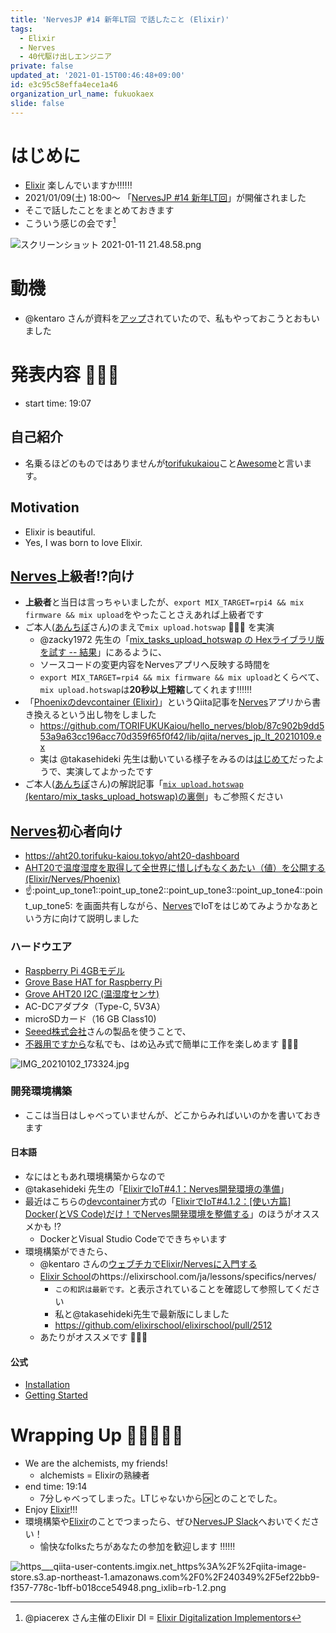 ```yaml
---
title: 'NervesJP #14 新年LT回 で話したこと (Elixir)'
tags:
  - Elixir
  - Nerves
  - 40代駆け出しエンジニア
private: false
updated_at: '2021-01-15T00:46:48+09:00'
id: e3c95c58effa4ece1a46
organization_url_name: fukuokaex
slide: false
---
```

# はじめに
- [Elixir](https://elixir-lang.org/) 楽しんでいますか:bangbang::bangbang::bangbang:
- 2021/01/09(土) 18:00〜 「[NervesJP #14 新年LT回](https://nerves-jp.connpass.com/event/199455/)」が開催されました
- そこで話したことをまとめておきます
- こういう感じの会です[^1]

![スクリーンショット 2021-01-11 21.48.58.png](https://qiita-image-store.s3.ap-northeast-1.amazonaws.com/0/131808/741c75b2-e899-a908-2ab8-53ef4d774920.png)

[^1]: @piacerex さん主催のElixir DI = [Elixir Digitalization Implementors](https://fukuokaex.connpass.com/event/192867/)

# 動機
- @kentaro さんが資料を[アップ](https://nerves-jp.connpass.com/event/199455/presentation/)されていたので、私もやっておこうとおもいました

# 発表内容 :tada::tada::tada:
- start time: 19:07

## 自己紹介
- 名乗るほどのものではありませんが[torifukukaiou](https://twitter.com/torifukukaiou)こと[Awesome](https://interface.cqpub.co.jp/wp-content/uploads/if2101_152.pdf)と言います。

## Motivation
- Elixir is beautiful.
- Yes, I was born to love Elixir.

## [Nerves](https://www.nerves-project.org/)上級者:interrobang:向け

- **上級者**と当日は言っちゃいましたが、`export MIX_TARGET=rpi4 && mix firmware && mix upload`をやったことさえあれば上級者です
- ご本人([あんちぽ](https://qiita.com/kentaro)さん)のまえで`mix upload.hotswap` 🚀🚀🚀 を実演
    - @zacky1972 先生の「[mix_tasks_upload_hotswap の Hexライブラリ版を試す -- 結果](https://qiita.com/zacky1972/items/f0b47eded7c902008871#%E7%B5%90%E6%9E%9C)」にあるように、
    - ソースコードの変更内容をNervesアプリへ反映する時間を
    - `export MIX_TARGET=rpi4 && mix firmware && mix upload`とくらべて、`mix upload.hotswap`は**20秒以上短縮**してくれます:bangbang::bangbang::bangbang:
- 「[Phoenixのdevcontainer (Elixir)](https://qiita.com/torifukukaiou/items/636bb0a08d6a0b597a69)」というQiita記事を[Nerves](https://www.nerves-project.org/)アプリから書き換えるという出し物をしました
    - https://github.com/TORIFUKUKaiou/hello_nerves/blob/87c902b9dd553a9a63cc196acc70d359f65f0f42/lib/qiita/nerves_jp_lt_20210109.ex
    - 実は @takasehideki 先生は動いている様子をみるのは[はじめて](https://twitter.com/takasehideki/status/1347851305776078849)だったようで、実演してよかったです
- ご本人([あんちぽ](https://qiita.com/kentaro)さん)の解説記事「[`mix upload.hotswap` (kentaro/mix_tasks_upload_hotswap)の裏側](https://qiita.com/kentaro/items/3fbf6a0e603adf64b235)」もご参照ください

## [Nerves](https://www.nerves-project.org/)初心者向け

- https://aht20.torifuku-kaiou.tokyo/aht20-dashboard
- [AHT20で温度湿度を取得して全世界に惜しげもなくあたい（値）を公開する(Elixir/Nerves/Phoenix)](https://qiita.com/torifukukaiou/items/5876bc4576e7b7991347)
- :point_up::point_up_tone1::point_up_tone2::point_up_tone3::point_up_tone4::point_up_tone5: を画面共有しながら、[Nerves](https://www.nerves-project.org/)でIoTをはじめてみようかなあという方に向けて説明しました

### ハードウエア
- [Raspberry Pi 4GBモデル](https://www.seeedstudio.com/Raspberry-Pi-4-Computer-Model-B-4GB-p-4077.html)
- [Grove Base HAT for Raspberry Pi](https://wiki.seeedstudio.com/jp/Grove_Base_Hat_for_Raspberry_Pi/)
- [Grove AHT20 I2C (温湿度センサ)](https://jp.seeedstudio.com/Grove-AHT20-I2C-Industrial-grade-temperature-and-humidity-sensor-p-4497.html)
- AC-DCアダプタ（Type-C, 5V3A）
- microSDカード（16 GB Class10)
- [Seeed株式会社](https://www.seeed.co.jp/)さんの製品を使うことで、
- [不器用ですから](https://www.youtube.com/watch?v=c4e7jGkbDDw&t=40)な私でも、はめ込み式で簡単に工作を楽しめます 🚀🚀🚀 

![IMG_20210102_173324.jpg](https://qiita-image-store.s3.ap-northeast-1.amazonaws.com/0/131808/96e4da17-99e2-8732-1048-cc21f04ee61a.jpeg)

### 開発環境構築
- ここは当日はしゃべっていませんが、どこからみればいいのかを書いておきます

#### 日本語
- なにはともあれ環境構築からなので
- @takasehideki 先生の「[ElixirでIoT#4.1：Nerves開発環境の準備](https://qiita.com/takasehideki/items/88dda57758051d45fcf9)」
- 最近はこちらの[devcontainer](https://code.visualstudio.com/docs/remote/containers)方式の「[ElixirでIoT#4.1.2：[使い方篇] Docker(とVS Code)だけ！でNerves開発環境を整備する](https://qiita.com/takasehideki/items/27005ba9c0d9eb693ea9)」のほうがオススメかも :interrobang:
    - DockerとVisual Studio Codeでできちゃいます
- 環境構築ができたら、
    - @kentaro さんの[ウェブチカでElixir/Nervesに入門する](https://qiita.com/kentaro/items/e8df79aa93b9fe9a567e)
    - [Elixir School](https://elixirschool.com/en/)のhttps://elixirschool.com/ja/lessons/specifics/nerves/
        - `この和訳は最新です。`と表示されていることを確認して参照してください
        - 私と@takasehideki先生で最新版にしました
        - https://github.com/elixirschool/elixirschool/pull/2512
    - あたりがオススメです :rocket::rocket::rocket: 

#### 公式
- [Installation](https://hexdocs.pm/nerves/installation.html#content)
- [Getting Started](https://hexdocs.pm/nerves/getting-started.html#content)

# Wrapping Up 🎍🎍🎍🎍🎍
- We are the alchemists, my friends!
  - alchemists = Elixirの熟練者
- end time: 19:14
    - 7分しゃべってしまった。LTじゃないから:ok:とのことでした。
- Enjoy [Elixir](https://elixir-lang.org/)!!!
- 環境構築や[Elixir](https://elixir-lang.org/)のことでつまったら、ぜひ[NervesJP Slack](https://join.slack.com/t/nerves-jp/shared_invite/enQtNzc0NTM1OTA5MzQ1LTg5NTAyYThiYzRlNDRmNDIwM2ZlZTJiZDc1MmE5NTFjYzA5OTE4ZTM5OWQxODFhZjY1NWJmZTc4NThkMjQ1Yjk)へおいでください！
    - 愉快なfolksたちがあなたの参加を歓迎します :bangbang::bangbang::bangbang:

![https___qiita-user-contents.imgix.net_https%3A%2F%2Fqiita-image-store.s3.ap-northeast-1.amazonaws.com%2F0%2F240349%2F5ef22bb9-f357-778c-1bff-b018cce54948.png_ixlib=rb-1.2.png](https://qiita-image-store.s3.ap-northeast-1.amazonaws.com/0/131808/447253f9-3060-8bb7-7132-7754ef4aead5.png)



